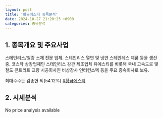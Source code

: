 ```yaml
---
layout: post
title: '황금에스티 종목분석'
date: 2024-10-27 21:20:23 +0900
categories: 종목분석
---
```


## 1. 종목개요 및 주요사업

스테인리스/철강 소재 전문 업체. 스테인리스 열연 및 냉연 스테인레스 제품 등을 생산중. 코스닥 상장업체인 스테인리스 강관 제조업체 유에스티를 비롯해 국내 고속도로 및 철도 콘트리트 교량 시공회사인 비상장사 인터컨스텍 등을 주요 종속회사로 보유. 

최대주주는 김종현 외(54.12%)
[#황금에스티](#)

## 2. 시세분석

No price analysis available
